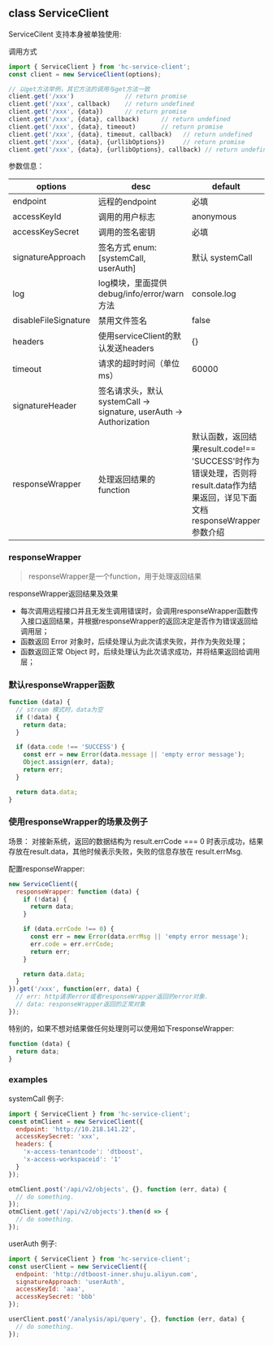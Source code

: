 ## class ServiceClient

ServiceCilent 支持本身被单独使用:

调用方式

```js
import { ServiceClient } from 'hc-service-client';
const client = new ServiceClient(options);

// 以get方法举例，其它方法的调用与get方法一致
client.get('/xxx')              // return promise
client.get('/xxx', callback)    // return undefined
client.get('/xxx', {data})      // return promise
client.get('/xxx', {data}, callback)      // return undefined
client.get('/xxx', {data}, timeout)       // return promise
client.get('/xxx', {data}, timeout, callback)   // return undefined
client.get('/xxx', {data}, {urllibOptions})     // return promise
client.get('/xxx', {data}, {urllibOptions}, callback) // return undefined
```

参数信息：

| options              | desc                              | default     |
| -------------------- | --------------------------------- | ----------- |
| endpoint             | 远程的endpoint                       | 必填          |
| accessKeyId          | 调用的用户标志                           | anonymous    |
| accessKeySecret      | 调用的签名密钥                           | 必填          |
| signatureApproach    | 签名方式  enum: [systemCall, userAuth]                                   | 默认 systemCall      |
| log                  | log模块，里面提供debug/info/error/warn方法 | console.log |
| disableFileSignature | 禁用文件签名                            | false       |
| headers              | 使用serviceClient的默认发送headers       | {}          |
| timeout              | 请求的超时时间（单位ms）                     | 60000       |
| signatureHeader      | 签名请求头，默认 systemCall -> signature, userAuth -> Authorization | |
| responseWrapper      | 处理返回结果的function | 默认函数，返回结果result.code!== 'SUCCESS'时作为错误处理，否则将result.data作为结果返回，详见下面文档responseWrapper参数介绍 |

### responseWrapper
> responseWrapper是一个function，用于处理返回结果

responseWrapper返回结果及效果

- 每次调用远程接口并且无发生调用错误时，会调用responseWrapper函数传入接口返回结果，并根据responseWrapper的返回决定是否作为错误返回给调用层；
- 函数返回 Error 对象时，后续处理认为此次请求失败，并作为失败处理；
- 函数返回正常 Object 时，后续处理认为此次请求成功，并将结果返回给调用层；

### 默认responseWrapper函数

```js
function (data) {
  // stream 模式时，data为空
  if (!data) {
    return data;
  }

  if (data.code !== 'SUCCESS') {
    const err = new Error(data.message || 'empty error message');
    Object.assign(err, data);
    return err;
  }

  return data.data;
}
```

### 使用responseWrapper的场景及例子

场景：
对接新系统，返回的数据结构为 result.errCode === 0 时表示成功，结果存放在result.data，其他时候表示失败，失败的信息存放在 result.errMsg.

配置responseWrapper:

```js
new ServiceClient({
  responseWrapper: function (data) {
    if (!data) {
      return data;
    }

    if (data.errCode !== 0) {
      const err = new Error(data.errMsg || 'empty error message');
      err.code = err.errCode;
      return err;
    }

    return data.data;
  }
}).get('/xxx', function(err, data) {
  // err: http请求error或者responseWrapper返回的error对象.
  // data: responseWrapper返回的正常对象
});
```

特别的，如果不想对结果做任何处理则可以使用如下responseWrapper:

```js
function (data) {
  return data;
}
```

### examples

systemCall 例子:

```js
import { ServiceClient } from 'hc-service-client';
const otmClient = new ServiceClient({
  endpoint: 'http://10.218.141.22',
  accessKeySecret: 'xxx',
  headers: {
    'x-access-tenantcode': 'dtboost',
    'x-access-workspaceid': '1'
  }
});

otmClient.post('/api/v2/objects', {}, function (err, data) {
  // do something.
});
otmClient.get('/api/v2/objects').then(d => {
  // do something.
});
```

userAuth 例子:

```js
import { ServiceClient } from 'hc-service-client';
const userClient = new ServiceClient({
  endpoint: 'http://dtboost-inner.shuju.aliyun.com',
  signatureApproach: 'userAuth',
  accessKeyId: 'aaa',
  accessKeySecret: 'bbb'
});

userClient.post('/analysis/api/query', {}, function (err, data) {
  // do something.
});
```
